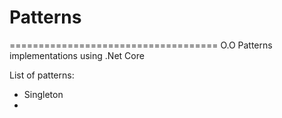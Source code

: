 # Patterns
====================================
O.O Patterns implementations using .Net Core

List of patterns:
* Singleton
* 
